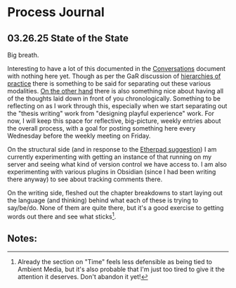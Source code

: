 # Process Journal

## 03.26.25 State of the State

Big breath.

Interesting to have a lot of this documented in the [Conversations](Conversations.md) document with nothing here yet. Though as per the GaR discussion of [hierarchies of practice](https://pippinbarr.com/SNAKISTS/process/journal.html#hierarchies-of-design-practice) there is something to be said for separating out these various modalities. [On the other hand](https://youtu.be/TcnBfSuqfAw?si=bHutCFGEo56JKiGr&t=97) there is also something nice about having all of the thoughts laid down in front of you chronologically. Something to be reflecting on as I work through this, especially when we start separating out the "thesis writing" work from "designing playful experience" work. For now, I will keep this space for reflective, big-picture, weekly entries about the overall process, with a goal for posting something here every Wednesday before the weekly meeting on Friday.

On the structural side (and in response to the [Etherpad suggestion](Conversations.md##-PB:-2025.03.24-(Email))) I am currently experimenting with getting an instance of that running on my server and seeing what kind of version control we have access to. I am also experimenting with various plugins in Obsidian (since I had been writing there anyway) to see about tracking comments there.

On the writing side, fleshed out the chapter breakdowns to start laying out the language (and thinking) behind what each of these is trying to say/be/do. None of them are quite there, but it's a good exercise to getting words out there and see what sticks[^1].

## Notes: 
[^1]:Already the section on "Time" feels less defensible as being tied to Ambient Media, but it's also probable that I'm just too tired to give it the attention it deserves. Don't abandon it yet!



